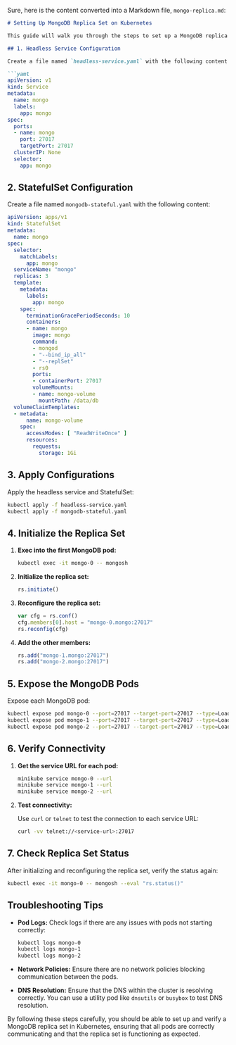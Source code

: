 Sure, here is the content converted into a Markdown file, `mongo-replica.md`:

```markdown
# Setting Up MongoDB Replica Set on Kubernetes

This guide will walk you through the steps to set up a MongoDB replica set on Kubernetes using a StatefulSet and a headless service.

## 1. Headless Service Configuration

Create a file named `headless-service.yaml` with the following content:

```yaml
apiVersion: v1
kind: Service
metadata:
  name: mongo
  labels:
    app: mongo
spec:
  ports:
  - name: mongo
    port: 27017
    targetPort: 27017
  clusterIP: None
  selector:
    app: mongo
```

## 2. StatefulSet Configuration

Create a file named `mongodb-stateful.yaml` with the following content:

```yaml
apiVersion: apps/v1
kind: StatefulSet
metadata:
  name: mongo
spec:
  selector:
    matchLabels:
      app: mongo
  serviceName: "mongo"
  replicas: 3
  template:
    metadata:
      labels:
        app: mongo
    spec:
      terminationGracePeriodSeconds: 10
      containers:
      - name: mongo
        image: mongo
        command:
        - mongod
        - "--bind_ip_all"
        - "--replSet"
        - rs0
        ports:
        - containerPort: 27017
        volumeMounts:
        - name: mongo-volume
          mountPath: /data/db
  volumeClaimTemplates:
  - metadata:
      name: mongo-volume
    spec:
      accessModes: [ "ReadWriteOnce" ]
      resources:
        requests:
          storage: 1Gi
```

## 3. Apply Configurations

Apply the headless service and StatefulSet:

```sh
kubectl apply -f headless-service.yaml
kubectl apply -f mongodb-stateful.yaml
```

## 4. Initialize the Replica Set

1. **Exec into the first MongoDB pod:**

    ```sh
    kubectl exec -it mongo-0 -- mongosh
    ```

2. **Initialize the replica set:**

    ```javascript
    rs.initiate()
    ```

3. **Reconfigure the replica set:**

    ```javascript
    var cfg = rs.conf()
    cfg.members[0].host = "mongo-0.mongo:27017"
    rs.reconfig(cfg)
    ```

4. **Add the other members:**

    ```javascript
    rs.add("mongo-1.mongo:27017")
    rs.add("mongo-2.mongo:27017")
    ```

## 5. Expose the MongoDB Pods

Expose each MongoDB pod:

```sh
kubectl expose pod mongo-0 --port=27017 --target-port=27017 --type=LoadBalancer
kubectl expose pod mongo-1 --port=27017 --target-port=27017 --type=LoadBalancer
kubectl expose pod mongo-2 --port=27017 --target-port=27017 --type=LoadBalancer
```

## 6. Verify Connectivity

1. **Get the service URL for each pod:**

    ```sh
    minikube service mongo-0 --url
    minikube service mongo-1 --url
    minikube service mongo-2 --url
    ```

2. **Test connectivity:**

    Use `curl` or `telnet` to test the connection to each service URL:

    ```sh
    curl -vv telnet://<service-url>:27017
    ```

## 7. Check Replica Set Status

After initializing and reconfiguring the replica set, verify the status again:

```sh
kubectl exec -it mongo-0 -- mongosh --eval "rs.status()"
```

## Troubleshooting Tips

- **Pod Logs:** Check logs if there are any issues with pods not starting correctly:

    ```sh
    kubectl logs mongo-0
    kubectl logs mongo-1
    kubectl logs mongo-2
    ```

- **Network Policies:** Ensure there are no network policies blocking communication between the pods.

- **DNS Resolution:** Ensure that the DNS within the cluster is resolving correctly. You can use a utility pod like `dnsutils` or `busybox` to test DNS resolution.

By following these steps carefully, you should be able to set up and verify a MongoDB replica set in Kubernetes, ensuring that all pods are correctly communicating and that the replica set is functioning as expected.
```

